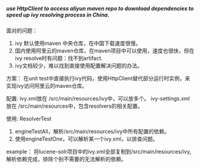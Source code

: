 <h5>use HttpClient to access aliyun maven repo to download dependencies to speed up ivy resolving process
in China.</h5>

面对的问题：
1. ivy 默认使用maven 中央仓库，在中国下载速度很慢。
2. 国内使用阿里云的maven仓库，在maven项目中可以使用，速度也很快，但在ivy resolve时有问题：找不到artifact.
3. ivy文档较少，难以找到直接使用配置解决问题的办法。

方案：
在unit test中直接执行ivy代码，使用HttpClient替代部分运行时实例，来实现ivy访问阿里云的maven仓库。

配置:
ivy.xml放在 /src/main/resources/ivy中，可以放多个。
ivy-settings.xml放在 /src/main/resources中，包含resolvers的相关配置。

使用:
ResolverTest
1. engineTestAll，解析/src/main/resources/ivy中所有配置的依赖。
2. 使用engineTestOne，可以解析某一个ivy.xml，以排查问题。

example：
将lucene-solr项目中的ivy.xml全部复制到/src/main/resources/ivy,解析依赖完成，排除个别不需要的无法解析的依赖。
